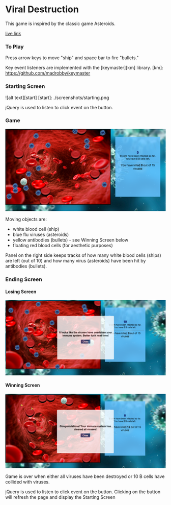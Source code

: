 # Viral Destruction
This game is inspired by the classic game Asteroids.

[live link][live]

[live]: http://lilianchen1.github.io/aA_jsGame_Viral_Destruction/index.html


### To Play

Press arrow keys to move "ship" and space bar to fire "bullets."

Key event listeners are implemented with the [keymaster][km] library.
[km]: https://github.com/madrobby/keymaster

### Starting Screen

![alt text][start]
[start]: ./screenshots/starting.png

jQuery is used to listen to click event on the button.


### Game

![alt text][canvas]

[canvas]: ./screenshots/gamescreen.png

Moving objects are:

* white blood cell (ship)
* blue flu viruses (asteroids)
* yellow antibodies (bullets) - see Winning Screen below
* floating red blood cells (for aesthetic purposes)

Panel on the right side keeps tracks of how many white blood cells (ships)
are left (out of 10) and how many virus (asteroids) have been hit by
antibodies (bullets).

### Ending Screen

#### Losing Screen

![alt text][end]

[end]: ./screenshots/overscreen.png

#### Winning Screen

![alt text][win]

[win]: ./screenshots/win.png

Game is over when either all viruses have been destroyed or 10 B cells have collided
with viruses.

jQuery is used to listen to click event on the button. Clicking on the button
will refresh the page and display the Starting Screen
